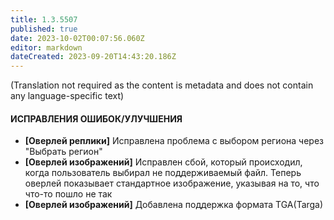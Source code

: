 ```yaml
---
title: 1.3.5507
published: true
date: 2023-10-02T00:07:56.060Z
editor: markdown
dateCreated: 2023-09-20T14:43:20.186Z
---
```

(Translation not required as the content is metadata and does not contain any language-specific text)
#### ИСПРАВЛЕНИЯ ОШИБОК/УЛУЧШЕНИЯ
- **[Оверлей реплики]** Исправлена проблема с выбором региона через "Выбрать регион"
- **[Оверлей изображений]** Исправлен сбой, который происходил, когда пользователь выбирал не поддерживаемый файл. Теперь оверлей показывает стандартное изображение, указывая на то, что что-то пошло не так
- **[Оверлей изображений]** Добавлена поддержка формата TGA(Targa)